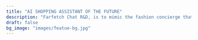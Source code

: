 ```yaml
---
title: "AI SHOPPING ASSISTANT OF THE FUTURE"
description: "Farfetch Chat R&D, is to mimic the fashion concierge that understands the customer needs and provide the correct answers leveraging the vast textual and visual data together with knowledge coded in training, descriptions and accumulated sequences of past experiences with a massive number of users."
draft: false
bg_image: "images/featue-bg.jpg"
---
```

